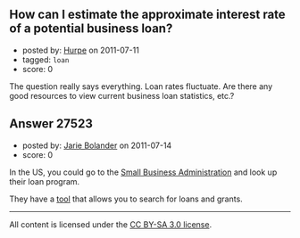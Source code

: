 ## How can I estimate the approximate interest rate of a potential business loan?

- posted by: [Hurpe](https://stackexchange.com/users/-1/11917-hurpe) on 2011-07-11
- tagged: `loan`
- score: 0

The question really says everything.  Loan rates fluctuate. Are there any good resources to view current business loan statistics, etc.?


## Answer 27523

- posted by: [Jarie Bolander](https://stackexchange.com/users/-1/585-jarie-bolander) on 2011-07-14
- score: 0

In the US, you could go to the [Small Business Administration](http://www.sba.gov) and look up their loan program.

They have a [tool](http://www.sba.gov/loans-and-grants) that allows you to search for loans and grants.



---

All content is licensed under the [CC BY-SA 3.0 license](https://creativecommons.org/licenses/by-sa/3.0/).
